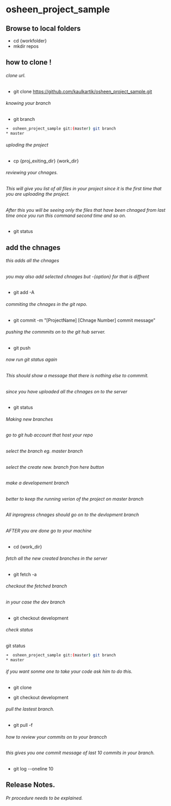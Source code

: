 # osheen_project_sample

## Browse to local folders  
* cd {workfolder} 
* mkdir repos  

## how to clone !  

###### clone url. 
* git clone https://github.com/kaulkartik/osheen_project_sample.git

###### knowing your branch  
* git branch 

```bash
➜  osheen_project_sample git:(master) git branch
* master
````
###### uploding the project   
* cp {proj_exiting_dir} {work_dir}

###### reviewing your chnages. 
###### This will give you list of all files in your project  since it is the   first time that you are uploading the project.  
###### After this you will be seeing only the files that have been chnaged from   last time once you run this command second time and so on.  
* git status  

## add the chnages  
###### this adds all the chnages   
###### you may also add selected chnages but  -{option} for that is diffrent   
* git add -A

###### commiting the chnages in the git repo. 
* git commit -m "[ProjectName] [Chnage Number] commit message"

###### pushing the commmits on to the git hub server. 
* git push 

###### now run git status again 
###### This should show a message that there is nothing else to commmit. 
###### since you have uploaded all the chnages on to the server   
* git status 

###### Making new branches  
###### go to git hub account that host your repo   
###### select the branch eg. master branch  
###### select the create new. branch fron here button  
###### make a developement branch   
###### better to keep the running verion of the project on master branch  
###### All inprogress chnages should go on to the devlopment branch   
###### AFTER you are done go to your machine    
* cd {work_dir}

###### fetch all the new created branches in the server   
* git fetch -a

###### checkout the fetched branch     
###### in your case the dev branch    
* git checkout development 

###### check status   
git status 
```bash
➜  osheen_project_sample git:(master) git branch
* master
````

###### if you want sonme one to take your code ask him to do this. 
* git clone <clone url>

* git checkout development 

###### pull the lastest branch. 
* git pull -f 

###### how to review your commits on to your brancch   
###### this gives you one commit message of last 10  commits in your branch. 
* git log --oneline 10

## Release Notes. 
###### Pr procedure needs to be explained.  

